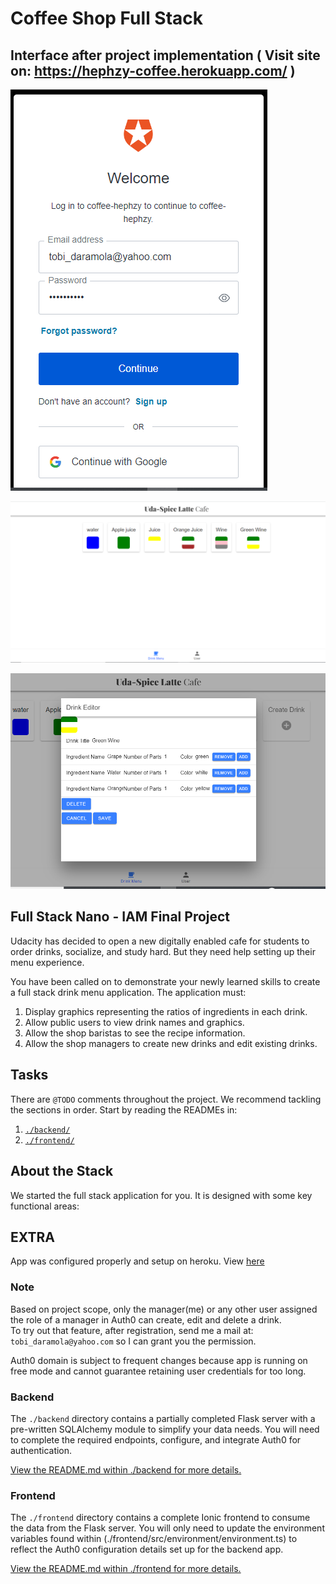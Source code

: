 # Coffee Shop Full Stack
## Interface after project implementation ( Visit site on: https://hephzy-coffee.herokuapp.com/ )
![Auth0 Login Page](image/Login%20Page.PNG)

![Common User Interface](image/Coffee%20Dashboard.PNG)

![Admin User Interface](image/Auth%20User%20edit.PNG)

## Full Stack Nano - IAM Final Project

Udacity has decided to open a new digitally enabled cafe for students to order drinks, socialize, and study hard. But they need help setting up their menu experience.

You have been called on to demonstrate your newly learned skills to create a full stack drink menu application. The application must:

1. Display graphics representing the ratios of ingredients in each drink.
2. Allow public users to view drink names and graphics.
3. Allow the shop baristas to see the recipe information.
4. Allow the shop managers to create new drinks and edit existing drinks.

## Tasks

There are `@TODO` comments throughout the project. We recommend tackling the sections in order. Start by reading the READMEs in:

1. [`./backend/`](./backend/README.md)
2. [`./frontend/`](./frontend/README.md)

## About the Stack

We started the full stack application for you. It is designed with some key functional areas:

## EXTRA

App was configured properly and setup on heroku. View [here](https://hephzy-coffee.herokuapp.com/)

### Note

Based on project scope, only the manager(me) or any other user assigned the role of a manager in Auth0 can create, edit and delete a drink. <br/>
To try out that feature, after registration, send me a mail at: `tobi_daramola@yahoo.com` so I can grant you the permission.

Auth0 domain is subject to frequent changes because app is running on free mode and cannot guarantee retaining user credentials for too long.

### Backend

The `./backend` directory contains a partially completed Flask server with a pre-written SQLAlchemy module to simplify your data needs. You will need to complete the required endpoints, configure, and integrate Auth0 for authentication.

[View the README.md within ./backend for more details.](./backend/README.md)

### Frontend

The `./frontend` directory contains a complete Ionic frontend to consume the data from the Flask server. You will only need to update the environment variables found within (./frontend/src/environment/environment.ts) to reflect the Auth0 configuration details set up for the backend app.

[View the README.md within ./frontend for more details.](./frontend/README.md)
